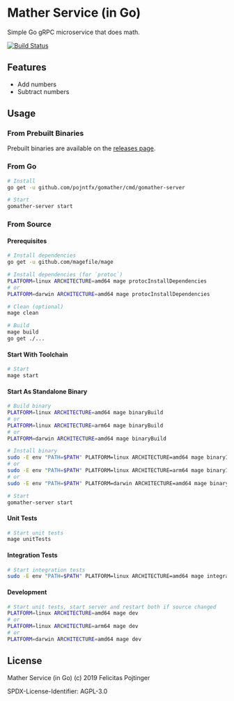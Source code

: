 # Mather Service (in Go)

Simple Go gRPC microservice that does math.

[![Build Status](https://travis-ci.com/pojntfx/gomather.svg?branch=master)](https://travis-ci.com/pojntfx/gomather)

## Features

- Add numbers
- Subtract numbers

## Usage

### From Prebuilt Binaries

Prebuilt binaries are available on the [releases page](https://github.com/pojntfx/gomather/releases/latest).

### From Go

```bash
# Install
go get -u github.com/pojntfx/gomather/cmd/gomather-server

# Start
gomather-server start
```

### From Source

#### Prerequisites

```bash
# Install dependencies
go get -u github.com/magefile/mage

# Install dependencies (for `protoc`)
PLATFORM=linux ARCHITECTURE=amd64 mage protocInstallDependencies
# or
PLATFORM=darwin ARCHITECTURE=amd64 mage protocInstallDependencies

# Clean (optional)
mage clean

# Build
mage build
go get ./...
```

#### Start With Toolchain

```bash
# Start
mage start
```

#### Start As Standalone Binary

```bash
# Build binary
PLATFORM=linux ARCHITECTURE=amd64 mage binaryBuild
# or
PLATFORM=linux ARCHITECTURE=arm64 mage binaryBuild
# or
PLATFORM=darwin ARCHITECTURE=amd64 mage binaryBuild

# Install binary
sudo -E env "PATH=$PATH" PLATFORM=linux ARCHITECTURE=amd64 mage binaryInstall
# or
sudo -E env "PATH=$PATH" PLATFORM=linux ARCHITECTURE=arm64 mage binaryInstall
# or
sudo -E env "PATH=$PATH" PLATFORM=darwin ARCHITECTURE=amd64 mage binaryInstall

# Start
gomather-server start
```

#### Unit Tests

```bash
# Start unit tests
mage unitTests
```

#### Integration Tests

```bash
# Start integration tests
sudo -E env "PATH=$PATH" PLATFORM=linux ARCHITECTURE=amd64 mage integrationTests
```

#### Development

```bash
# Start unit tests, start server and restart both if source changed
PLATFORM=linux ARCHITECTURE=amd64 mage dev
# or
PLATFORM=linux ARCHITECTURE=arm64 mage dev
# or
PLATFORM=darwin ARCHITECTURE=amd64 mage dev
```

## License

Mather Service (in Go) (c) 2019 Felicitas Pojtinger

SPDX-License-Identifier: AGPL-3.0
